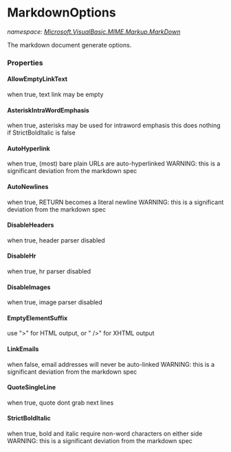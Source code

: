 ﻿# MarkdownOptions
_namespace: [Microsoft.VisualBasic.MIME.Markup.MarkDown](./index.md)_

The markdown document generate options.




### Properties

#### AllowEmptyLinkText
when true, text link may be empty
#### AsteriskIntraWordEmphasis
when true, asterisks may be used for intraword emphasis
 this does nothing if StrictBoldItalic is false
#### AutoHyperlink
when true, (most) bare plain URLs are auto-hyperlinked 
 WARNING: this is a significant deviation from the markdown spec
#### AutoNewlines
when true, RETURN becomes a literal newline 
 WARNING: this is a significant deviation from the markdown spec
#### DisableHeaders
when true, header parser disabled
#### DisableHr
when true, hr parser disabled
#### DisableImages
when true, image parser disabled
#### EmptyElementSuffix
use ">" for HTML output, or " />" for XHTML output
#### LinkEmails
when false, email addresses will never be auto-linked 
 WARNING: this is a significant deviation from the markdown spec
#### QuoteSingleLine
when true, quote dont grab next lines
#### StrictBoldItalic
when true, bold and italic require non-word characters on either side 
 WARNING: this is a significant deviation from the markdown spec
